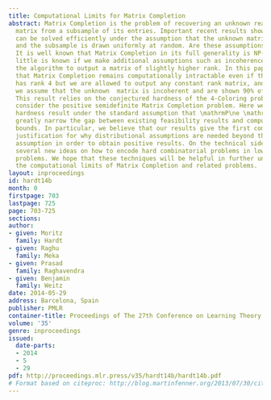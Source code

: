 ```yaml
---
title: Computational Limits for Matrix Completion
abstract: Matrix Completion is the problem of recovering an unknown real-valued low-rank
  matrix from a subsample of its entries. Important recent results show that the problem
  can be solved efficiently under the assumption that the unknown matrix is incoherent
  and the subsample is drawn uniformly at random. Are these assumptions necessary?
  It is well known that Matrix Completion in its full generality is NP-hard. However,
  little is known if we make additional assumptions such as incoherence and permit
  the algorithm to output a matrix of slightly higher rank. In this paper we prove
  that Matrix Completion remains computationally intractable even if the unknown matrix
  has rank 4 but we are allowed to output any constant rank matrix, and even if additionally
  we assume that the unknown  matrix is incoherent and are shown 90% of the entries.
  This result relies on the conjectured hardness of the 4-Coloring problem. We also
  consider the positive semidefinite Matrix Completion problem. Here we show a similar
  hardness result under the standard assumption that \mathrmP\ne \mathrmNP. Our results
  greatly narrow the gap between existing feasibility results and computational lower
  bounds. In particular, we believe that our results give the first complexity-theoretic
  justification for why distributional assumptions are needed beyond the incoherence
  assumption in order to obtain positive results. On the technical side, we contribute
  several new ideas on how to encode hard combinatorial problems in low-rank optimization
  problems. We hope that these techniques will be helpful in further understanding
  the computational limits of Matrix Completion and related problems.
layout: inproceedings
id: hardt14b
month: 0
firstpage: 703
lastpage: 725
page: 703-725
sections: 
author:
- given: Moritz
  family: Hardt
- given: Raghu
  family: Meka
- given: Prasad
  family: Raghavendra
- given: Benjamin
  family: Weitz
date: 2014-05-29
address: Barcelona, Spain
publisher: PMLR
container-title: Proceedings of The 27th Conference on Learning Theory
volume: '35'
genre: inproceedings
issued:
  date-parts:
  - 2014
  - 5
  - 29
pdf: http://proceedings.mlr.press/v35/hardt14b/hardt14b.pdf
# Format based on citeproc: http://blog.martinfenner.org/2013/07/30/citeproc-yaml-for-bibliographies/
---
```


